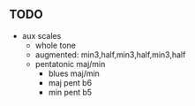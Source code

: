 ## TODO

- aux scales
  - whole tone
  - augmented: min3,half,min3,half,min3,half
  - pentatonic maj/min
    - blues maj/min
    - maj pent b6
    - min pent b5
